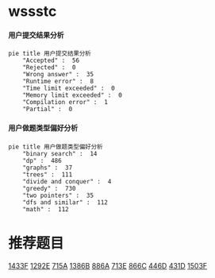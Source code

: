 # wssstc

<!-- tabs:start -->



#### **用户提交结果分析**

```mermaid
pie title 用户提交结果分析
    "Accepted" :  56
    "Rejected" :  0
    "Wrong answer" :  35
    "Runtime error" :  8
    "Time limit exceeded" :  0
    "Memory limit exceeded" :  0
    "Compilation error" :  1
    "Partial" :  0
```

#### **用户做题类型偏好分析**

```mermaid
pie title 用户做题类型偏好分析
    "binary search" :  14
    "dp" :  486
    "graphs" :  37
    "trees" :  111
    "divide and conquer" :  4
    "greedy" :  730
    "two pointers" :  35
    "dfs and similar" :  112
    "math" :  112
```



<!-- tabs:end -->
# 推荐题目
[1433F](https://codeforces.com/contest/1433/problem/F)
[1292E](https://codeforces.com/contest/1292/problem/E)
[715A](https://codeforces.com/contest/715/problem/A)
[1386B](https://codeforces.com/contest/1386/problem/B)
[886A](https://codeforces.com/contest/886/problem/A)
[713E](https://codeforces.com/contest/713/problem/E)
[866C](https://codeforces.com/contest/866/problem/C)
[446D](https://codeforces.com/contest/446/problem/D)
[431D](https://codeforces.com/contest/431/problem/D)
[1503F](https://codeforces.com/contest/1503/problem/F)
